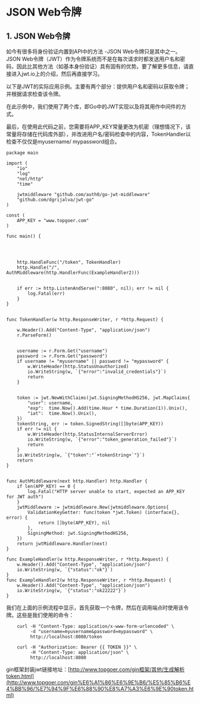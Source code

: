 # JSON Web令牌

## 1. JSON Web令牌 <a id="json-web&#x4EE4;&#x724C;"></a>

如今有很多将身份验证内置到API中的方法 -JSON Web令牌只是其中之一。JSON Web令牌（JWT）作为令牌系统而不是在每次请求时都发送用户名和密码，因此比其他方法（如基本身份验证）具有固有的优势。要了解更多信息，请直接进入jwt.io上的介绍，然后再直接学习。

以下是JWT的实际应用示例。主要有两个部分：提供用户名和密码以获取令牌；并根据请求检查该令牌。

在此示例中，我们使用了两个库，即Go中的JWT实现以及将其用作中间件的方式。

最后，在使用此代码之前，您需要将APP\_KEY常量更改为机密（理想情况下，该常量将存储在代码库外部），并改进用户名/密码检查中的内容，TokenHandler以检查不仅仅是myusername/ mypassword组合。

```text
package main

import (
    "io"
    "log"
    "net/http"
    "time"

    jwtmiddleware "github.com/auth0/go-jwt-middleware"
    "github.com/dgrijalva/jwt-go"
)

const (
    APP_KEY = "www.topgoer.com"
)

func main() {

    
    
    
    http.HandleFunc("/token", TokenHandler)
    http.Handle("/", AuthMiddleware(http.HandlerFunc(ExampleHandler2)))

    
    if err := http.ListenAndServe(":8080", nil); err != nil {
        log.Fatal(err)
    }
}


func TokenHandler(w http.ResponseWriter, r *http.Request) {

    w.Header().Add("Content-Type", "application/json")
    r.ParseForm()

    
    username := r.Form.Get("username")
    password := r.Form.Get("password")
    if username != "myusername" || password != "mypassword" {
        w.WriteHeader(http.StatusUnauthorized)
        io.WriteString(w, `{"error":"invalid_credentials"}`)
        return
    }

    
    token := jwt.NewWithClaims(jwt.SigningMethodHS256, jwt.MapClaims{
        "user": username,
        "exp":  time.Now().Add(time.Hour * time.Duration(1)).Unix(),
        "iat":  time.Now().Unix(),
    })
    tokenString, err := token.SignedString([]byte(APP_KEY))
    if err != nil {
        w.WriteHeader(http.StatusInternalServerError)
        io.WriteString(w, `{"error":"token_generation_failed"}`)
        return
    }
    io.WriteString(w, `{"token":"`+tokenString+`"}`)
    return
}


func AuthMiddleware(next http.Handler) http.Handler {
    if len(APP_KEY) == 0 {
        log.Fatal("HTTP server unable to start, expected an APP_KEY for JWT auth")
    }
    jwtMiddleware := jwtmiddleware.New(jwtmiddleware.Options{
        ValidationKeyGetter: func(token *jwt.Token) (interface{}, error) {
            return []byte(APP_KEY), nil
        },
        SigningMethod: jwt.SigningMethodHS256,
    })
    return jwtMiddleware.Handler(next)
}

func ExampleHandler(w http.ResponseWriter, r *http.Request) {
    w.Header().Add("Content-Type", "application/json")
    io.WriteString(w, `{"status":"ok"}`)
}
func ExampleHandler2(w http.ResponseWriter, r *http.Request) {
    w.Header().Add("Content-Type", "application/json")
    io.WriteString(w, `{"status":"ok22222"}`)
}
```

我们在上面的示例流程中显示，首先获取一个令牌，然后在调用端点时使用该令牌。这些是我们使用的命令：

```text
    curl -H "Content-Type: application/x-www-form-urlencoded" \
         -d "username=myusername&password=mypassword" \
         http://localhost:8080/token
```

```text
    curl -H "Authorization: Bearer {{ TOKEN }}" \
         -H "Content-Type: application/json" \
         http://localhost:8080
```

gin框架封装jwt链接地址：[http://www.topgoer.com/gin框架/其他/生成解析token.html](http://www.topgoer.com/gin%E6%A1%86%E6%9E%B6/%E5%85%B6%E4%BB%96/%E7%94%9F%E6%88%90%E8%A7%A3%E6%9E%90token.html)

